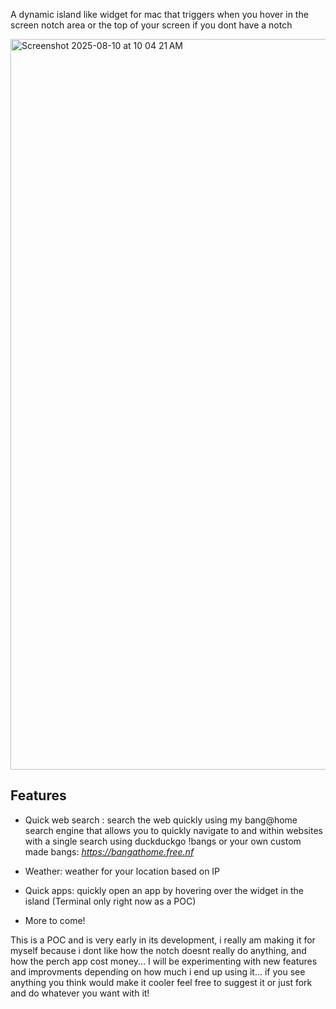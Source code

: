 A dynamic island like widget for mac that triggers when you hover in the screen notch area or the top of your screen if you dont have a notch



<img width="1800" height="1169" alt="Screenshot 2025-08-10 at 10 04 21 AM" src="https://github.com/user-attachments/assets/9f632a72-2a3d-4e65-99ea-e1919f8ea6f9" />





## Features

- Quick web search : search the web quickly using my bang@home search engine that allows you  to quickly navigate to and within
  websites with a single search using duckduckgo !bangs or your own custom made bangs: *https://bangathome.free.nf*

- Weather: weather for your location based on IP
- Quick apps: quickly open an app by hovering over the widget in the island (Terminal only right now as a POC)

- More to come!

This is a POC and is very early in its development,  i really am making it for myself because i dont like how the notch doesnt really do anything, and how the perch app cost money... I will be experimenting with new features and improvments 
depending on how much i end up using it... if you see anything you think would make it cooler feel free to suggest it or just fork and do whatever you want with it!


